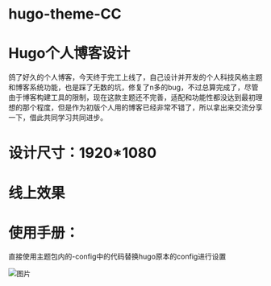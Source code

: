# hugo-theme-CC

# Hugo个人博客设计

鸽了好久的个人博客，今天终于完工上线了，自己设计并开发的个人科技风格主题和博客系统功能，也是踩了无数的坑，修复了n多的bug，不过总算完成了，尽管由于博客构建工具的限制，现在这款主题还不完善，适配和功能性都没达到最初理想的那个程度，但是作为初版个人用的博客已经非常不错了，所以拿出来交流分享一下，借此共同学习共同进步。

# 设计尺寸：1920*1080



# 线上效果


# 使用手册：
直接使用主题包内的-config中的代码替换hugo原本的config进行设置

![图片](https://user-images.githubusercontent.com/80815667/163672845-c77e61f7-b875-4906-9c1e-0347da24401e.png)
